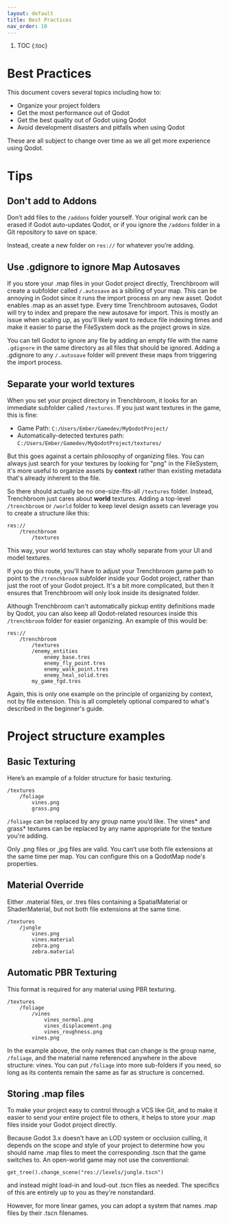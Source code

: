 ```yaml
---
layout: default
title: Best Practices
nav_order: 10
---
```


1. TOC
{:toc}

# Best Practices

This document covers several topics including how to:
- Organize your project folders
- Get the most performance out of Qodot
- Get the best quality out of Godot using Qodot
- Avoid development disasters and pitfalls when using Qodot

These are all subject to change over time as we all get more experience using Qodot.

# Tips

## Don't add to Addons
Don’t add files to the `/addons` folder yourself. Your original work can be erased if Godot auto-updates Qodot, or if you ignore the `/addons` folder in a Git repository to save on space.

Instead, create a new folder on `res://` for whatever you’re adding.

## Use .gdignore to ignore Map Autosaves

If you store your .map files in your Godot project directly, Trenchbroom will create a subfolder called `/.autosave` as a sibiling of your map. This can be annoying in Godot since it runs the import process on any new asset. Qodot enables .map as an asset type. Every time Trenchbroom autosaves, Godot will try to index and prepare the new autosave for import. This is mostly an issue when scaling up, as you'll likely want to reduce file indexing times and make it easier to parse the FileSystem dock as the project grows in size.

You can tell Godot to ignore any file by adding an empty file with the name `.gdignore` in the same directory as all files that should be ignored. Adding a .gdignore to any `/.autosave` folder will prevent these maps from triggering the import process.

## Separate your world textures
When you set your project directory in Trenchbroom, it looks for an immediate subfolder called `/textures`. If you just want textures in the game, this is fine:
- Game Path: `C:/Users/Ember/Gamedev/MyQodotProject/`
- Automatically-detected textures path: `C:/Users/Ember/Gamedev/MyQodotProject/textures/`

But this goes against a certain philosophy of organizing files. You can always just search for your textures by looking for "png" in the FileSystem, it's more useful to organize assets by **context** rather than existing metadata that's already inherent to the file.

So there should actually be no one-size-fits-all `/textures` folder. Instead, Trenchbroom just cares about **world** textures. Adding a top-level `/trenchbroom` or `/world` folder to keep level design assets can leverage you to create a structure like this:

```
res://
	/trenchbroom
		/textures
```

This way, your world textures can stay wholly separate from your UI and model textures.

If you go this route, you'll have to adjust your Trenchbroom game path to point to the `/trenchbroom` subfolder inside your Godot project, rather than just the root of your Godot project. It's a bit more complicated, but then it ensures that Trenchbroom will only look inside its designated folder.

Although Trenchbroom can't automatically pickup entity definitions made by Qodot, you can also keep all Qodot-related resources inside this `/trenchbroom` folder for easier organizing. An example of this would be:

```
res://
	/trenchbroom
		/textures
		/enemy_entities
			enemy_base.tres
			enemy_fly_point.tres
			enemy_walk_point.tres
			enemy_heal_solid.tres
		my_game_fgd.tres
```

Again, this is only one example on the principle of organizing by context, not by file extension. This is all completely optional compared to what's described in the beginner's guide.

# Project structure examples

## Basic Texturing
Here’s an example of a folder structure for basic texturing.
```
/textures
	/foliage
		vines.png
		grass.png
```
`/foliage` can be replaced by any group name you’d like. The vines* and grass* textures can be replaced by any name appropriate for the texture you're adding.

Only .png files or ,jpg files are valid. You can’t use both file extensions at the same time per map. You can configure this on a QodotMap node's properties.

## Material Override
Either .material files, or .tres files containing a SpatialMaterial or ShaderMaterial, but not both file extensions at the same time.
```
/textures
	/jungle
		vines.png
		vines.material
		zebra.png
		zebra.material
```

## Automatic PBR Texturing
This format is required for any material using PBR texturing.
```
/textures
	/foliage
		/vines
			vines_normal.png
			vines_displacement.png
			vines_roughness.png
		vines.png
```

In the example above, the only names that can change is the group name, `/foliage`, and the material name referenced anywhere in the above structure: vines.
You can put `/foliage` into more sub-folders if you need, so long as its contents remain the same as far as structure is concerned.

## Storing .map files
To make your project easy to control through a VCS like Git, and to make it easier to send your entire project file to others, it helps to store your .map files inside your Godot project directly.

Because Godot 3.x doesn't have an LOD system or occlusion culling, it depends on the scope and style of your project to determine how you should name .map files to meet the corresponding .tscn that the game switches to. An open-world game may not use the conventional:
```gdscript
get_tree().change_scene("res://levels/jungle.tscn")
```
and instead might load-in and loud-out .tscn files as needed. The specifics of this are entirely up to you as they're nonstandard.

However, for more linear games, you can adopt a system that names .map files by their .tscn filenames.
